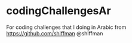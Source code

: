# codingChallengesAr
For coding challenges that I doing in Arabic from https://github.com/shiffman @shiffman
